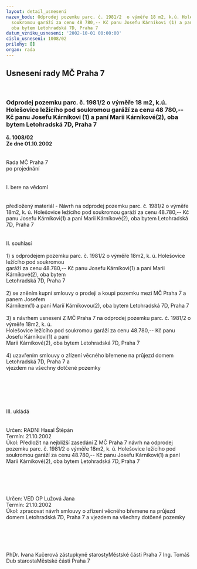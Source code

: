 ```yaml
---
layout: detail_usneseni
nazev_bodu: Odprodej pozemku parc. č. 1981/2  o výměře 18 m2, k.ú. Holešovice ležícího  pod
  soukromou garáží za cenu 48 780,-- Kč panu Josefu Kárníkovi (1) a paní Marii Kárníkové(2),
  oba bytem Letohradská 7D, Praha 7
datum_vzniku_usneseni: '2002-10-01 00:00:00'
cislo_usneseni: 1008/02
prilohy: []
organ: rada
---
```

<div id="ucUsn_pList" class="usn">
	<span><h2>Usnesení rady MČ Praha 7 </h2>
<br></span><div class="standBody">
<span><h3>Odprodej pozemku parc. č. 1981/2  o výměře 18 m2, k.ú. Holešovice ležícího  pod soukromou garáží za cenu 48 780,-- Kč panu Josefu Kárníkovi (1) a paní Marii Kárníkové(2), oba bytem Letohradská 7D, Praha 7</h3></span><div class="center">
		<strong>č. 1008/02</strong><br>
	</div>
<div class="center">
		<strong>Ze dne 01.10.2002</strong><br><br>
	</div>
<br>Rada MČ Praha 7<br>po projednání<br><br><br>I.	bere na vědomí<br><br> <br>předložený materiál - Návrh na odprodej pozemku parc. č. 1981/2  o výměře 18m2, k. ú. Holešovice ležícího  pod soukromou garáží za cenu 48.780,-- Kč panu Josefu Kárníkovi(1) a paní Marii Kárníkové(2), oba bytem Letohradská 7D, Praha 7<br><br><br>II.	souhlasí <br><br>1) s odprodejem pozemku parc. č. 1981/2  o výměře 18m2, k. ú. Holešovice ležícího  pod soukromou <br>    garáží za cenu 48.780,-- Kč panu Josefu Kárníkovi(1) a paní Marii Kárníkové(2), oba bytem <br>    Letohradská 7D, Praha 7<br><br>2) se zněním kupní smlouvy o prodeji a koupi pozemku mezi MČ Praha 7 a panem Josefem <br>    Kárníkem(1) a paní Marií Kárníkovou(2), oba bytem Letohradská 7D, Praha 7<br><br>3) s návrhem usnesení Z MČ Praha 7 na odprodej pozemku parc. č. 1981/2 o výměře 18m2, k. ú. <br>    Holešovice ležícího pod soukromou garáží za cenu 48.780,-- Kč panu Josefu Kárníkovi(1) a paní <br>    Marii Kárníkové(2), oba bytem Letohradská 7D, Praha 7<br><br>4) uzavřením smlouvy o zřízení věcného břemene na průjezd domem Letohradská 7D, Praha 7 a <br>    vjezdem na všechny dotčené pozemky<br><br><br><br><br><br><br>III.	ukládá <br><br> <br>Určen:	RADNI Hasal Štěpán<br>Termín: 21.10.2002<br>Úkol:	Předložit na nejbližší zasedání Z MČ Praha 7 návrh na odprodej pozemku parc. č. 1981/2  o výměře 18m2, k. ú. Holešovice ležícího pod soukromou garáží  za cenu 48.780,-- Kč panu Josefu Kárníkovi(1) a paní Marii Kárníkové(2), oba bytem Letohradská 7D, Praha 7<br> <br><br><br><br> <br>Určen:	VED OP Lužová Jana<br>Termín: 21.10.2002<br>Úkol:	zpracovat návrh  smlouvy o zřízení věcného břemene na průjezd domem Letohradská 7D, Praha 7 a vjezdem na všechny dotčené pozemky <br><br> <br><br><br> 	<br>PhDr. Ivana Kučerová zástupkyně starostyMěstské části Praha 7	Ing. Tomáš Dub starostaMěstské části Praha 7<br>	<br><br>
</div>
</div>